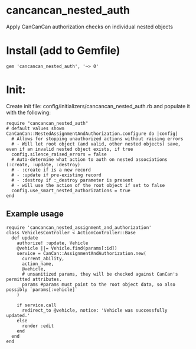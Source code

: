 
# cancancan_nested_auth
Apply CanCanCan authorization checks on individual nested objects

# Install (add to Gemfile)
```
gem 'cancancan_nested_auth', '~> 0'
```

# Init:
Create init file: config/initializers/cancancan_nested_auth.rb and populate it with the following:

```
require "cancancan_nested_auth"
# default values shown
CanCanCan::NestedAssignmentAndAuthorization.configure do |config|
  # Allows for stopping unauthorized actions without raising errors
  # - Will let root object (and valid, other nested objects) save, even if an invalid nested object exists, if true
  config.silence_raised_errors = false
  # Auto-determine what action to auth on nested associations (:create, :update, :destroy)
  # - :create if is a new record
  # - :update if pre-existing record
  # - :destroy if :_destroy parameter is present
  # - will use the action of the root object if set to false
  config.use_smart_nested_authorizations = true
end
```

## Example usage
```
require 'cancancan_nested_assignment_and_authorization'
class VehiclesController < ActionController::Base
  def update
    authorize! :update, Vehicle
    @vehicle ||= Vehicle.find(params[:id])
    service = CanCan::AssignmentAndAuthorization.new(
      current_ability,
      action_name,
      @vehicle,
      # unsanitized params, they will be checked against CanCan's permitted attributes.
      params #params must point to the root object data, so also possibly `params[:vehicle]`
    )

    if service.call
      redirect_to @vehicle, notice: 'Vehicle was successfully updated.'
    else
      render :edit
    end
  end
end
```

